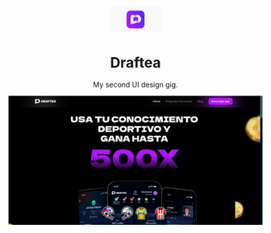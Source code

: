 <p align="center">
  <img alt="Somber Logo" src="https://raw.githubusercontent.com/Official-Phantom/Draftea/main/images/logo.png" width="100" />
</p>
<h1 align="center">
  Draftea
</h1>
<p align="center">
  My second UI design gig.
</p>

![demo](https://raw.githubusercontent.com/Official-Phantom/Draftea/main/images/demo.png)
